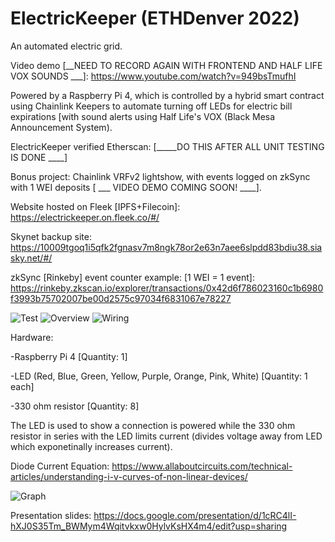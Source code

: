# ElectricKeeper (ETHDenver 2022)

An automated electric grid.

Video demo [__NEED TO RECORD AGAIN WITH FRONTEND AND HALF LIFE VOX SOUNDS ___]: https://www.youtube.com/watch?v=949bsTmufhI

Powered by a Raspberry Pi 4, which is controlled by a hybrid smart contract using Chainlink Keepers to automate turning off LEDs for electric bill expirations 
[with sound alerts using Half Life's VOX (Black Mesa Announcement System).

ElectricKeeper verified Etherscan: [_____DO THIS AFTER ALL UNIT TESTING IS DONE ____]

Bonus project: Chainlink VRFv2 lightshow, with events logged on zkSync with 1 WEI deposits [ ___ VIDEO DEMO COMING SOON! ____].

Website hosted on Fleek [IPFS+Filecoin]: https://electrickeeper.on.fleek.co/#/

Skynet backup site: https://10009tgoq1i5qfk2fgnasv7m8ngk78or2e63n7aee6slpdd83bdiu38.siasky.net/#/

zkSync [Rinkeby] event counter example: [1 WEI = 1 event]:
https://rinkeby.zkscan.io/explorer/transactions/0x42d6f786023160c1b6980f3993b75702007be00d2575c97034f6831067e78227

<img src="https://github.com/MarcusWentz/ElectricKeeper/blob/main/images/animation4.gif" alt="Test"/>
<img src="https://github.com/MarcusWentz/ElectricalEthereum/blob/main/images/overview3.png" alt="Overview"/>
<img src="https://github.com/MarcusWentz/ElectricalEthereum/blob/main/images/wiring2.png" alt="Wiring"/>

Hardware: 

-Raspberry Pi 4 [Quantity: 1]

-LED (Red, Blue, Green, Yellow, Purple, Orange, Pink, White) [Quantity: 1 each]

-330 ohm resistor [Quantity: 8]

The LED is used to show a connection is powered while the 330 ohm resistor in series with the LED limits current (divides voltage away from LED which exponetinally increases current).

Diode Current Equation: https://www.allaboutcircuits.com/technical-articles/understanding-i-v-curves-of-non-linear-devices/

<img src="https://github.com/MarcusWentz/ElectricalEthereum/blob/main/images/diode_graph.png" alt="Graph"/>

Presentation slides: https://docs.google.com/presentation/d/1cRC4lI-hXJ0S35Tm_BWMym4Wqitvkxw0HylvKsHX4m4/edit?usp=sharing
